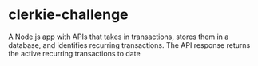 # clerkie-challenge

A Node.js app with APIs that takes in transactions, stores them in a database, and identifies recurring transactions. The API response returns the active recurring transactions to date

